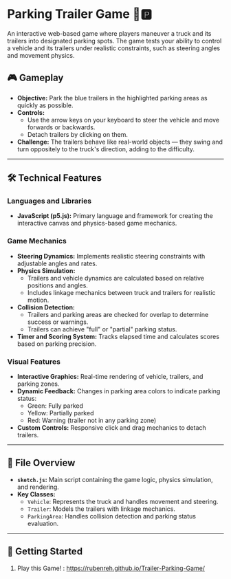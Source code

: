 # Parking Trailer Game 🚚🅿️

An interactive web-based game where players maneuver a truck and its trailers into designated parking spots. The game tests your ability to control a vehicle and its trailers under realistic constraints, such as steering angles and movement physics.

## 🎮 Gameplay
- **Objective:** Park the blue trailers in the highlighted parking areas as quickly as possible.
- **Controls:** 
  - Use the arrow keys on your keyboard to steer the vehicle and move forwards or backwards.
  - Detach trailers by clicking on them.
- **Challenge:** The trailers behave like real-world objects — they swing and turn oppositely to the truck's direction, adding to the difficulty.

---

## 🛠️ Technical Features
### Languages and Libraries
- **JavaScript (p5.js):** Primary language and framework for creating the interactive canvas and physics-based game mechanics.

### Game Mechanics
- **Steering Dynamics:** Implements realistic steering constraints with adjustable angles and rates.
- **Physics Simulation:**
  - Trailers and vehicle dynamics are calculated based on relative positions and angles.
  - Includes linkage mechanics between truck and trailers for realistic motion.
- **Collision Detection:**
  - Trailers and parking areas are checked for overlap to determine success or warnings.
  - Trailers can achieve "full" or "partial" parking status.
- **Timer and Scoring System:** Tracks elapsed time and calculates scores based on parking precision.

### Visual Features
- **Interactive Graphics:** Real-time rendering of vehicle, trailers, and parking zones.
- **Dynamic Feedback:** Changes in parking area colors to indicate parking status:
  - Green: Fully parked
  - Yellow: Partially parked
  - Red: Warning (trailer not in any parking zone)
- **Custom Controls:** Responsive click and drag mechanics to detach trailers.

---

## 📂 File Overview
- **`sketch.js`:** Main script containing the game logic, physics simulation, and rendering.
- **Key Classes:**
  - `Vehicle`: Represents the truck and handles movement and steering.
  - `Trailer`: Models the trailers with linkage mechanics.
  - `ParkingArea`: Handles collision detection and parking status evaluation.

---

## 🚀 Getting Started
1. Play this Game! :
   https://rubenreh.github.io/Trailer-Parking-Game/
   
